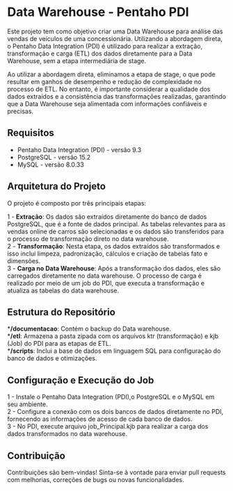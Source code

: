 # Data Warehouse - Pentaho PDI
Este projeto tem como objetivo criar uma Data Warehouse para análise das vendas de veículos de uma concessionária. Utilizando a abordagem direta, o Pentaho Data Integration (PDI) é utilizado para realizar a extração, transformação e carga (ETL) dos dados diretamente para a Data Warehouse, sem a etapa intermediária de stage.

Ao utilizar a abordagem direta, eliminamos a etapa de stage, o que pode resultar em ganhos de desempenho e redução de complexidade no processo de ETL. No entanto, é importante considerar a qualidade dos dados extraídos e a consistência das transformações realizadas, garantindo que a Data Warehouse seja alimentada com informações confiáveis e precisas.

## Requisitos
* Pentaho Data Integration (PDI) - versão 9.3 
* PostgreSQL - versão 15.2
* MySQL - versão 8.0.33

## Arquitetura do Projeto
O projeto é composto por três principais etapas:

1 - **Extração**: Os dados são extraídos diretamente do banco de dados PostgreSQL, que é a fonte de dados principal. As tabelas relevantes para as vendas online de carros são selecionadas e os dados são transferidos para o processo de transformação direto no data warehouse.<br>
2 - **Transformação**: Nesta etapa, os dados extraídos são transformados e isso inclui limpeza, padronização, cálculos e criação de tabelas fato e dimensões.<br>
3 - **Carga no Data Warehouse**: Após a transformação dos dados, eles são carregados diretamente no data warehouse. O processo de carga é realizado por meio de um job do PDI, que executa a transformação e atualiza as tabelas do data warehouse.<br>

## Estrutura do Repositório
***/documentacao**: Contém o backup do Data warehouse.<br>
***/etl**: Armazena a pasta zipada com os arquivos ktr (transformação) e kjb (Job) do PDI para as etapas de ETL.<br>
***/scripts**: Inclui a base de dados em linguagem SQL para configuração do banco de dados e otimizações.<br>

## Configuração e Execução do Job
1 - Instale o Pentaho Data Integration (PDI),o PostgreSQL e o MySQL em seu ambiente.<br>
2 - Configure a conexão com os dois bancos de dados diretamente no PDI, fornecendo as informações de acesso de cada banco de dados.<br>
3 - No PDI, execute arquivo job_Principal.kjb para realizar a carga dos dados transformados no data warehouse.<br>


## Contribuição
Contribuições são bem-vindas! Sinta-se à vontade para enviar pull requests com melhorias, correções de bugs ou novas funcionalidades.
